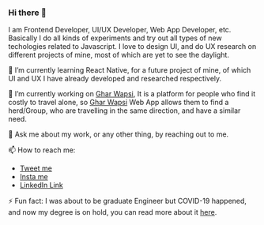 ### Hi there 👋

I am Frontend Developer, UI/UX Developer, Web App Developer, etc. Basically I do all kinds of experiments and try out all types of new techologies related to Javascript. I love to design UI, and do UX research on different projects of mine, most of which are yet to see the daylight.

🌱 I’m currently learning React Native, for a future project of mine, of which UI and UX I have already developed and researched respectively.

🔭 I’m currently working on [Ghar Wapsi](ghar-wapsi.vercel.app), It is a platform for people who find it costly to travel alone, so [Ghar Wapsi](ghar-wapsi.vercel.app) Web App allows them to find a herd/Group, who are travelling in the same direction, and have a similar need.

💬 Ask me about my work, or any other thing, by reaching out to me.

📫 How to reach me: 
 - [Tweet me](https://twitter.com/adtjha)
 - [Insta me](https://www.instagram.com/adtjha/)
 - [LinkedIn Link](https://www.linkedin.com/in/aditya-jha-ba575674/)
 
⚡ Fun fact: I was about to be graduate Engineer but COVID-19 happened, and now my degree is on hold, you can read more about it [here](https://www.google.com/search?sxsrf=ALeKk039o_ef_ZiYEgNpWtLqpBVUXEqt2g%3A1597424410369&ei=GsM2X9qJFsyV4-EPp4WWsAo&q=UGC+vs+STATE+Govt.+Final+Year+Exams+in+india&oq=UGC+vs+STATE+Govt.+Final+Year+Exams+in+india&gs_lcp=CgZwc3ktYWIQAzoECCMQJ1DTPliWa2Cld2gAcAB4AIABxwKIAfkWkgEIMC4xLjExLjGYAQCgAQGqAQdnd3Mtd2l6wAEB&sclient=psy-ab&ved=0ahUKEwja_qPUlZvrAhXMyjgGHaeCBaYQ4dUDCAw&uact=5).
